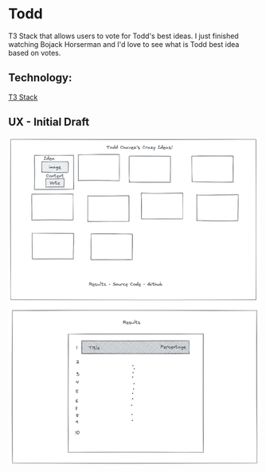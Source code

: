 # Todd

T3 Stack that allows users to vote for Todd's best ideas. I just finished watching Bojack Horserman
and I'd love to see what is Todd best idea based on votes.

## Technology:

[T3 Stack](https://www.github.com/t3-oss/create-t3-app)

## UX - Initial Draft

![alt todd-ux](https://github.com/makyfj/Todd/blob/main/client/src/assets/draft-todd-ux.png?raw=true)
